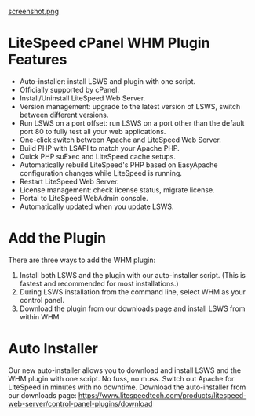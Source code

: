 [screenshot.png](https://raw.githubusercontent.com/stefanpejcic/LiteSpeed/main/whm-ls-plugin.png)



# LiteSpeed cPanel WHM Plugin Features

- Auto-installer: install LSWS and plugin with one script.
- Officially supported by cPanel.
- Install/Uninstall LiteSpeed Web Server.
- Version management: upgrade to the latest version of LSWS, switch between different versions.
- Run LSWS on a port offset: run LSWS on a port other than the default port 80 to fully test all your web applications.
- One-click switch between Apache and LiteSpeed Web Server.
- Build PHP with LSAPI to match your Apache PHP.
- Quick PHP suExec and LiteSpeed cache setups.
- Automatically rebuild LiteSpeed's PHP based on EasyApache configuration changes while LiteSpeed is running.
- Restart LiteSpeed Web Server.
- License management: check license status, migrate license.
- Portal to LiteSpeed WebAdmin console.
- Automatically updated when you update LSWS.

# Add the Plugin

There are three ways to add the WHM plugin:

1. Install both LSWS and the plugin with our auto-installer script. (This is fastest and recommended for most installations.)
2. During LSWS installation from the command line, select WHM as your control panel.
3. Download the plugin from our downloads page and install LSWS from within WHM

# Auto Installer

Our new auto-installer allows you to download and install LSWS and the WHM plugin with one script. No fuss, no muss. Switch out Apache for LiteSpeed in minutes with no downtime. Download the auto-installer from our downloads page: https://www.litespeedtech.com/products/litespeed-web-server/control-panel-plugins/download
